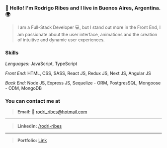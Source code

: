 ### 👋 Hello! I'm Rodrigo Ribes and I live in Buenos Aires, Argentina. 🌍

>I am a Full-Stack Developer 💻, but I stand out more in the Front End, I am passionate about the user interface, animations and the creation of intuitive and dynamic user experiences.

### Skills
*Lenguages:* JavaScript, TypeScript

*Front End:* HTML, CSS, SASS, React JS, Redux JS, Next JS, Angular JS

*Back End:* Node JS, Express JS, Sequelize - ORM, PostgresSQL, Mongoose - ODM, MongoDB


### You can contact me at
> **Email:** 📧 rodri_ribes@hotmail.com
---
> **Linkedin:** [/rodri-ribes](https://www.linkedin.com/in/rodrigo-ribes/)
---
> **Portfolio:** [Link](https://rodrigoribes.netlify.app/)  
